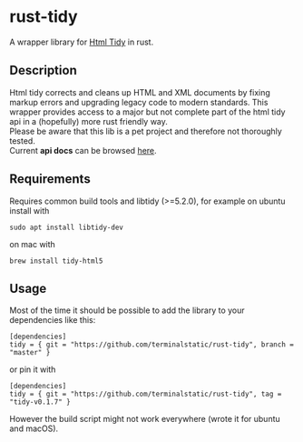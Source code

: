 # rust-tidy

A wrapper library for [Html Tidy](https://github.com/htacg/tidy-html5) in rust.

## Description

Html tidy corrects and cleans up HTML and XML documents by fixing markup errors and upgrading legacy code to modern standards.
This wrapper provides access to a major but not complete part of the html tidy api in a (hopefully) more rust friendly way.<br />
Please be aware that this lib is a pet project and therefore not thoroughly tested.<br />
Current **api docs** can be browsed [here](https://terminalstatic.github.io/rust-tidy/tidy/index.html).

## Requirements

Requires common build tools and libtidy (>=5.2.0), 
for example on ubuntu install with

````sudo apt install libtidy-dev````

on mac with

````brew install tidy-html5````

## Usage

Most of the time it should be possible to add the library to your dependencies like this: 
````
[dependencies]
tidy = { git = "https://github.com/terminalstatic/rust-tidy", branch = "master" }
````
or pin it with
````
[dependencies]
tidy = { git = "https://github.com/terminalstatic/rust-tidy", tag = "tidy-v0.1.7" }
````

However the build script might not work everywhere (wrote it for ubuntu and macOS). 
